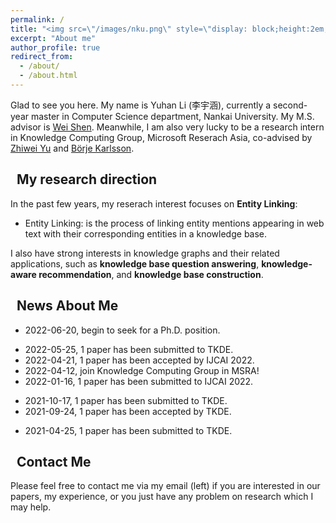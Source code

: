 ```yaml
---
permalink: /
title: "<img src=\"/images/nku.png\" style=\"display: block;height:2em;vertical-align: middle;margin-left: auto;margin-right: auto;\">"
excerpt: "About me"
author_profile: true
redirect_from: 
  - /about/
  - /about.html
---
```


Glad to see you here. My name is Yuhan Li (李宇涵), currently a second-year master in Computer Science department, Nankai University. My M.S. advisor is [Wei Shen](https://cc.nankai.edu.cn/2020/0507/c13620a271227/page.htm). Meanwhile, I am also very lucky to be a research intern in Knowledge Computing Group, Microsoft Reserach Asia, co-advised by [Zhiwei Yu](https://www.microsoft.com/en-us/research/people/zhiwyu/) and [Börje Karlsson](https://www.microsoft.com/en-us/research/people/borjekar/).

## <i class="fas fa-graduation-cap"></i>&nbsp;&nbsp;My research direction

In the past few years, my reserach interest focuses on **Entity Linking**:
* Entity Linking: is the process of linking entity mentions appearing in web text with their corresponding entities in a knowledge base.

I also have strong interests in knowledge graphs and their related applications, such as **knowledge base question answering**, **knowledge-aware recommendation**, and **knowledge base construction**.

<!-- ## <i class="fa fa-ft fa-hands-helping"></i>&nbsp;&nbsp;I Enjoy Imparting Knowledge

I am passionate as Teaching Assistants (TA) for several courses, including Computer Organization, Operating System and Software Engineering. I have led the writing of an [guidebook (Chinese)](https://github.com/SivilTaram/BUAAOS-guide-book) for Operating System (in Chinese). 

In 2017, to spread my experience as TA to the younger TAs, I founded the first undergraduate teaching assistant organization **S.T.A.R**. The introduction of S.T.A.R can be found [here (Chinese)](https://www.cnblogs.com/SivilTaram/p/ta_road.html), and the official white paper can be found [here (Chinese)](http://scse.buaa.edu.cn/bkspy/bkspy/S_T_A_Rjftdbps_.htm).

In 2021, to promote the communication among the Chinese ML & NLP community, we (along with other 11 young scholars worldwide) founded the **MLNLP community**. I am also honored to be the first rotating chair of the MLNLP community. -->

## <i class="fa fa-ft fa-fire"></i>&nbsp;&nbsp;News About Me
* 2022-06-20, begin to seek for a Ph.D. position.
<!-- * 2022-06-18, got minor revision for TKDE. -->
* 2022-05-25, 1 paper has been submitted to TKDE.
* 2022-04-21, 1 paper has been accepted by IJCAI 2022.
* 2022-04-12, join Knowledge Computing Group in MSRA!
* 2022-01-16, 1 paper has been submitted to IJCAI 2022.
<!-- * 2022-01-08, got major revision for TKDE. -->
* 2021-10-17, 1 paper has been submitted to TKDE.
* 2021-09-24, 1 paper has been accepted by TKDE.
<!-- * 2021-08-25, got minor revision for TKDE. -->
* 2021-04-25, 1 paper has been submitted to TKDE.

## <i class="fa fa-ft fa-anchor"></i>&nbsp;&nbsp;Contact Me

Please feel free to contact me via my email (left) if you are interested in our papers, my experience, or you just have any problem on research which I may help.

<script type="text/javascript" id="clustrmaps" src="//cdn.clustrmaps.com/map_v2.js?cl=ffffff&w=200&t=tt&d=ttkJZYV_JYWsZaLTPSNNB_KpBVL7-FpSVOfSmz5CsC8&co=2d78ad&cmo=3acc3a&cmn=ff5353&ct=ffffff"></script>

